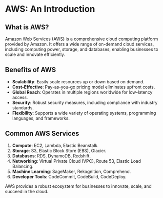 # AWS: An Introduction

## What is AWS?
Amazon Web Services (AWS) is a comprehensive cloud computing platform provided by Amazon. It offers a wide range of on-demand cloud services, including computing power, storage, and databases, enabling businesses to scale and innovate efficiently.

## Benefits of AWS
- **Scalability**: Easily scale resources up or down based on demand.
- **Cost-Effective**: Pay-as-you-go pricing model eliminates upfront costs.
- **Global Reach**: Operates in multiple regions worldwide for low-latency access.
- **Security**: Robust security measures, including compliance with industry standards.
- **Flexibility**: Supports a wide variety of operating systems, programming languages, and frameworks.

## Common AWS Services
1. **Compute**: EC2, Lambda, Elastic Beanstalk.
2. **Storage**: S3, Elastic Block Store (EBS), Glacier.
3. **Databases**: RDS, DynamoDB, Redshift.
4. **Networking**: Virtual Private Cloud (VPC), Route 53, Elastic Load Balancing.
5. **Machine Learning**: SageMaker, Rekognition, Comprehend.
6. **Developer Tools**: CodeCommit, CodeBuild, CodeDeploy.

AWS provides a robust ecosystem for businesses to innovate, scale, and succeed in the cloud.